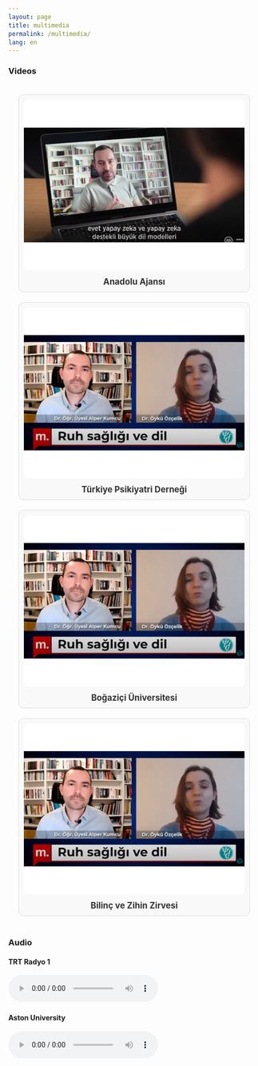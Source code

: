 ```yaml
---
layout: page
title: multimedia
permalink: /multimedia/
lang: en
---
```


<style>

.video-grid {
  display: grid;
  grid-template-columns: repeat(auto-fit, minmax(300px, 1fr));
  gap: 20px;
  padding: 20px;
}

.video-item {
  text-align: center;
  border: 1px solid #ddd;
  padding: 10px;
  border-radius: 10px;
  background-color: #f9f9f9;
}

.video-thumbnail {
  width: 100%;
  height: auto;
  border-radius: 8px;
  transition: transform 0.3s ease;
}

.video-thumbnail:hover {
  transform: scale(1.05);
}

.video-title {
  display: block;
  margin-top: 10px;
  font-size: 1.2em;
  font-weight: bold;
  text-decoration: none;
  color: #333;
}

.video-title:hover {
  color: #007bff;
}

</style>


### Videos

<div class="video-grid">
  <!-- Video 1 -->
  <div class="video-item">
    <a href="/multimedia/aa">
      <img src="/thumbnails/aa.png" alt="Anadolu Ajansı" class="video-thumbnail">
    </a>
    <a href="/multimedia/aa" class="video-title">Anadolu Ajansı</a>
  </div>

  <!-- Video 2 -->
  <div class="video-item">
    <a href="/multimedia/tpd.html">
      <img src="/thumbnails/tpd.png" alt="Türkiye Psikiyatri Derneği" class="video-thumbnail">
    </a>
    <a href="/multimedia/tpd.html" class="video-title">Türkiye Psikiyatri Derneği</a>
  </div>

  <!-- Video 3 -->
  <div class="video-item">
    <a href="/multimedia/tpd.html">
      <img src="/thumbnails/tpd.png" alt="Boğaziçi Üniversitesi" class="video-thumbnail">
    </a>
    <a href="/multimedia/tpd.html" class="video-title">Boğaziçi Üniversitesi</a>
  </div>

  <!-- Video 4 -->
  <div class="video-item">
    <a href="/multimedia/tpd.html">
      <img src="/thumbnails/tpd.png" alt="Bilinç ve Zihin Zirvesi" class="video-thumbnail">
    </a>
    <a href="/multimedia/tpd.html" class="video-title">Bilinç ve Zihin Zirvesi</a>
  </div>
</div>

### Audio

#### TRT Radyo 1

<audio controls>
  <source src="/audio/aa.mp3" type="audio/mpeg">
  Your browser does not support the audio element.
</audio>

<br>

#### Aston University

<audio controls>
  <source src="/audio/aa.mp3" type="audio/mpeg">
  Your browser does not support the audio element.
</audio>